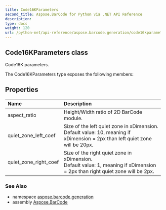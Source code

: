 ```yaml
---
title: Code16KParameters
second_title: Aspose.BarCode for Python via .NET API Reference
description: 
type: docs
weight: 120
url: /python-net/api-reference/aspose.barcode.generation/code16kparameters/
---
```


## Code16KParameters class

Code16K parameters.

The Code16KParameters type exposes the following members:
## Properties
| Name | Description |
| :- | :- |
|aspect_ratio|Height/Width ratio of 2D BarCode module.|
|quiet_zone_left_coef|Size of the left quiet zone in xDimension.<br/>            Default value: 10, meaning if xDimension = 2px than left quiet zone will be 20px.|
|quiet_zone_right_coef|Size of the right quiet zone in xDimension.<br/>            Default value: 1, meaning if xDimension = 2px than right quiet zone will be 2px.|

### See Also

* namespace [aspose.barcode.generation](/barcode/python-net/api-reference/aspose.barcode.generation/)
* assembly [Aspose.BarCode](/barcode/python-net/api-reference/)

